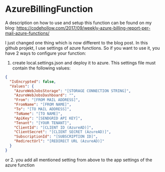 # AzureBillingFunction

A description on how to use and setup this function can be found on my blog:
https://codehollow.com/2017/09/weekly-azure-billing-report-per-mail-azure-functions/

I just changed one thing which is now different to the blog post. In this github projekt,
I use settings of azure functions. So if you want to use it, you have 2 ways to configure your function:

1. create local.settings.json and deploy it to azure.
This settings file must contain the following values:
```json
{
  "IsEncrypted": false,
  "Values": {
    "AzureWebJobsStorage": "[STORAGE CONNECTION STRING]",
    "AzureWebJobsDashboard": "",
    "From": "[FROM MAIL ADDRESS]",
    "FromName": "[FROM NAME]",
    "To": "[TO MAIL ADDRESS]",
    "ToName": "[TO NAME]",
    "ApiKey": "[SENDGRID API KEY]",
    "Tenant": "[YOUR TENANT]",
    "ClientId": "[CLIENT ID (AzureAD)]",
    "ClientSecret": "[CLIENT SECRET (AzureAD)]",
    "SubscriptionId": "[SUBSCRIPTION ID]",
    "RedirectUrl": "[REDIRECT URL (AzureAD)]"
  }
}
```

or 
2.
you add all mentioned setting from above to the app settings of the azure function
